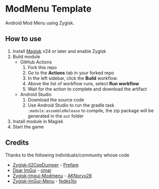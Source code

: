 # ModMenu Template
Android Mod Menu using Zygisk.

## How to use
1. Install [Magisk](https://github.com/topjohnwu/Magisk) v24 or later and enable Zygisk
2. Build module
   - GitHub Actions
      1. Fork this repo
      2. Go to the **Actions** tab in your forked repo
      3. In the left sidebar, click the **Build** workflow.
      4. Above the list of workflow runs, select **Run workflow**
      5. Wait for the action to complete and download the artifact
   - Android Studio
      1. Download the source code
      2. Use Android Studio to run the gradle task `:module:assembleRelease` to compile, the zip package will be generated in the `out` folder
3. Install module in Magisk
4. Start the game

## Credits
Thanks to the following individuals/community whose code
- [Zygisk-Il2CppDumper](https://github.com/Perfare/Zygisk-Il2CppDumper) - [Prefare](https://github.com/Perfare)
- [Dear ImGui](https://github.com/ocornut/imgui) - [omar](https://github.com/ocornut)
- [Zygisk-Imgui-Modmenu](https://github.com/AKNoryx28/zygisk-imgui-modmenu.git) - [AKNoryx28](https://github.com/AKNoryx28)
- [Zygisk-ImGui-Menu](https://github.com/fedes1to/Zygisk-ImGui-Menu.git) - [fedes1to](https://github.com/fedes1to)